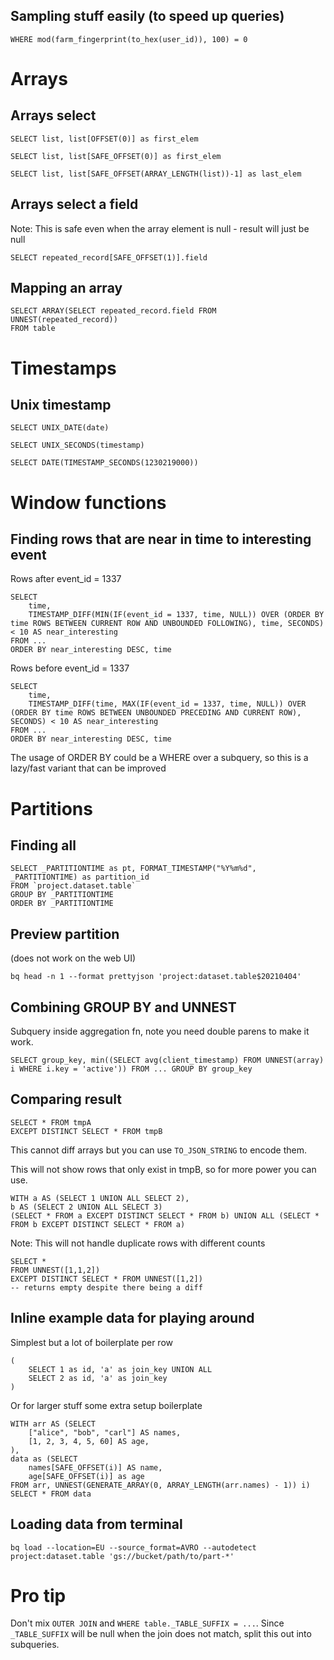 ## Sampling stuff easily (to speed up queries)

    WHERE mod(farm_fingerprint(to_hex(user_id)), 100) = 0

# Arrays

## Arrays select

    SELECT list, list[OFFSET(0)] as first_elem

    SELECT list, list[SAFE_OFFSET(0)] as first_elem

    SELECT list, list[SAFE_OFFSET(ARRAY_LENGTH(list))-1] as last_elem

## Arrays select a field

Note: This is safe even when the array element is null - result will just be null

    SELECT repeated_record[SAFE_OFFSET(1)].field

## Mapping an array

    SELECT ARRAY(SELECT repeated_record.field FROM UNNEST(repeated_record))
    FROM table


# Timestamps

## Unix timestamp

    SELECT UNIX_DATE(date)

    SELECT UNIX_SECONDS(timestamp)

    SELECT DATE(TIMESTAMP_SECONDS(1230219000))

# Window functions

## Finding rows that are near in time to interesting event

Rows after event_id = 1337

    SELECT
        time,
        TIMESTAMP_DIFF(MIN(IF(event_id = 1337, time, NULL)) OVER (ORDER BY time ROWS BETWEEN CURRENT ROW AND UNBOUNDED FOLLOWING), time, SECONDS) < 10 AS near_interesting
    FROM ...
    ORDER BY near_interesting DESC, time

Rows before event_id = 1337

    SELECT
        time,
        TIMESTAMP_DIFF(time, MAX(IF(event_id = 1337, time, NULL)) OVER (ORDER BY time ROWS BETWEEN UNBOUNDED PRECEDING AND CURRENT ROW), SECONDS) < 10 AS near_interesting
    FROM ...
    ORDER BY near_interesting DESC, time

The usage of ORDER BY could be a WHERE over a subquery, so this is a lazy/fast variant that can be improved

# Partitions

## Finding all

    SELECT _PARTITIONTIME as pt, FORMAT_TIMESTAMP("%Y%m%d", _PARTITIONTIME) as partition_id
    FROM `project.dataset.table`
    GROUP BY _PARTITIONTIME
    ORDER BY _PARTITIONTIME

## Preview partition

(does not work on the web UI)

    bq head -n 1 --format prettyjson 'project:dataset.table$20210404'

## Combining GROUP BY and UNNEST

Subquery inside aggregation fn, note you need double parens to make it work.

    SELECT group_key, min((SELECT avg(client_timestamp) FROM UNNEST(array) i WHERE i.key = 'active')) FROM ... GROUP BY group_key

## Comparing result

    SELECT * FROM tmpA
    EXCEPT DISTINCT SELECT * FROM tmpB

This cannot diff arrays but you can use `TO_JSON_STRING` to encode them.

This will not show rows that only exist in tmpB, so for more power you can use.

    WITH a AS (SELECT 1 UNION ALL SELECT 2),
    b AS (SELECT 2 UNION ALL SELECT 3)
    (SELECT * FROM a EXCEPT DISTINCT SELECT * FROM b) UNION ALL (SELECT * FROM b EXCEPT DISTINCT SELECT * FROM a)

Note: This will not handle duplicate rows with different counts

    SELECT *
    FROM UNNEST([1,1,2])
    EXCEPT DISTINCT SELECT * FROM UNNEST([1,2])
    -- returns empty despite there being a diff

## Inline example data for playing around

Simplest but a lot of boilerplate per row

    (
        SELECT 1 as id, 'a' as join_key UNION ALL
        SELECT 2 as id, 'a' as join_key
    )

Or for larger stuff some extra setup boilerplate

    WITH arr AS (SELECT
        ["alice", "bob", "carl"] AS names,
        [1, 2, 3, 4, 5, 60] AS age,
    ),
    data as (SELECT
        names[SAFE_OFFSET(i)] AS name,
        age[SAFE_OFFSET(i)] as age
    FROM arr, UNNEST(GENERATE_ARRAY(0, ARRAY_LENGTH(arr.names) - 1)) i)
    SELECT * FROM data

## Loading data from terminal

    bq load --location=EU --source_format=AVRO --autodetect project:dataset.table 'gs://bucket/path/to/part-*'

# Pro tip

Don't mix `OUTER JOIN` and `WHERE table._TABLE_SUFFIX = ...`. Since `_TABLE_SUFFIX` will be null when the join does not match, split this out into subqueries.